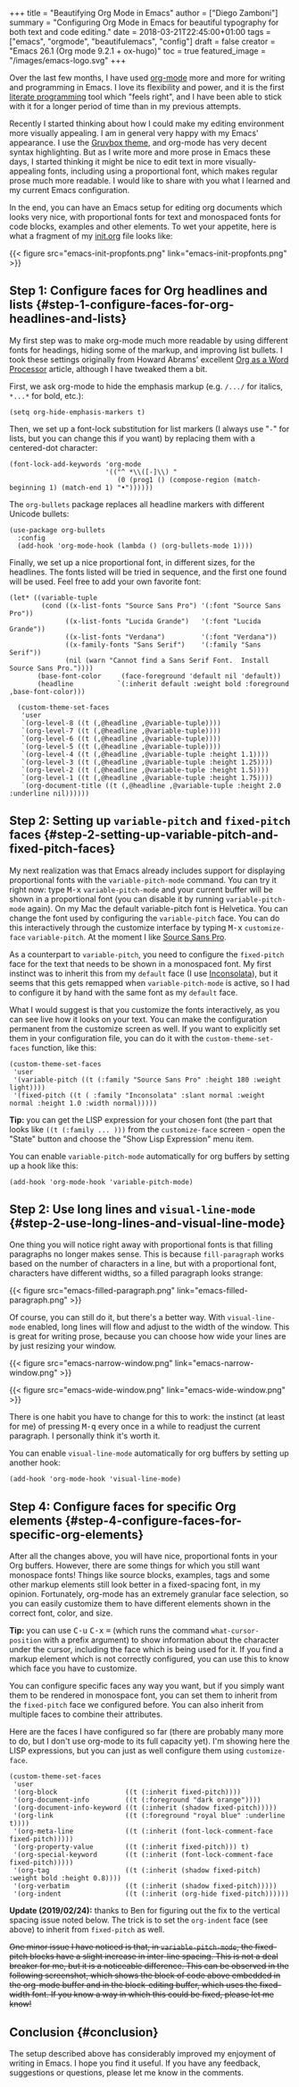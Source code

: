 +++
title = "Beautifying Org Mode in Emacs"
author = ["Diego Zamboni"]
summary = "Configuring Org Mode in Emacs for beautiful typography for both text and code editing."
date = 2018-03-21T22:45:00+01:00
tags = ["emacs", "orgmode", "beautifulemacs", "config"]
draft = false
creator = "Emacs 26.1 (Org mode 9.2.1 + ox-hugo)"
toc = true
featured_image = "/images/emacs-logo.svg"
+++

Over the last few months, I have used [org-mode](https://orgmode.org/) more and more for writing and programming in Emacs. I love its flexibility and power, and it is the first [literate programming](http://www.howardism.org/Technical/Emacs/literate-programming-tutorial.html) tool which "feels right", and I have been able to stick with it for a longer period of time than in my previous attempts.

Recently I started thinking about how I could make my editing environment more visually appealing. I am in general very happy with my Emacs' appearance. I use the [Gruvbox theme](https://github.com/Greduan/emacs-theme-gruvbox), and org-mode has very decent syntax highlighting. But as I write more and more prose in Emacs these days, I started thinking it might be nice to edit text in more visually-appealing fonts, including using a proportional font, which makes regular prose much more readable. I would like to share with you what I learned and my current Emacs configuration.

In the end, you can have an Emacs setup for editing org documents which looks very nice, with proportional fonts for text and monospaced fonts for code blocks, examples and other elements. To wet your appetite, here is what a fragment of my [init.org](https://github.com/zzamboni/dot-emacs/blob/master/init.org) file looks like:

{{< figure src="emacs-init-propfonts.png" link="emacs-init-propfonts.png" >}}


## Step 1: Configure faces for Org headlines and lists {#step-1-configure-faces-for-org-headlines-and-lists}

My first step was to make  org-mode much more readable by using different fonts for headings, hiding some of the markup, and improving list bullets. I took these settings originally from Howard Abrams' excellent [Org as a Word Processor](http://www.howardism.org/Technical/Emacs/orgmode-wordprocessor.html) article, although I have tweaked them a bit.

First, we ask org-mode to hide the emphasis markup (e.g. `/.../` for italics, `*...*` for bold, etc.):

```emacs-lisp
(setq org-hide-emphasis-markers t)
```

Then, we set up a font-lock substitution for list markers (I always use "`-`" for lists, but you can change this if you want) by replacing them with a centered-dot character:

```emacs-lisp
(font-lock-add-keywords 'org-mode
                        '(("^ *\\([-]\\) "
                           (0 (prog1 () (compose-region (match-beginning 1) (match-end 1) "•"))))))
```

The `org-bullets` package replaces all headline markers with different Unicode bullets:

```emacs-lisp
(use-package org-bullets
  :config
  (add-hook 'org-mode-hook (lambda () (org-bullets-mode 1))))
```

Finally, we set up a nice proportional font, in different sizes, for the headlines. The fonts listed will be tried in sequence, and the first one found will be used. Feel free to add your own favorite font:

```emacs-lisp
(let* ((variable-tuple
        (cond ((x-list-fonts "Source Sans Pro") '(:font "Source Sans Pro"))
              ((x-list-fonts "Lucida Grande")   '(:font "Lucida Grande"))
              ((x-list-fonts "Verdana")         '(:font "Verdana"))
              ((x-family-fonts "Sans Serif")    '(:family "Sans Serif"))
              (nil (warn "Cannot find a Sans Serif Font.  Install Source Sans Pro."))))
       (base-font-color     (face-foreground 'default nil 'default))
       (headline           `(:inherit default :weight bold :foreground ,base-font-color)))

  (custom-theme-set-faces
   'user
   `(org-level-8 ((t (,@headline ,@variable-tuple))))
   `(org-level-7 ((t (,@headline ,@variable-tuple))))
   `(org-level-6 ((t (,@headline ,@variable-tuple))))
   `(org-level-5 ((t (,@headline ,@variable-tuple))))
   `(org-level-4 ((t (,@headline ,@variable-tuple :height 1.1))))
   `(org-level-3 ((t (,@headline ,@variable-tuple :height 1.25))))
   `(org-level-2 ((t (,@headline ,@variable-tuple :height 1.5))))
   `(org-level-1 ((t (,@headline ,@variable-tuple :height 1.75))))
   `(org-document-title ((t (,@headline ,@variable-tuple :height 2.0 :underline nil))))))
```


## Step 2: Setting up `variable-pitch` and `fixed-pitch` faces {#step-2-setting-up-variable-pitch-and-fixed-pitch-faces}

My next realization was that Emacs already includes support for displaying proportional fonts with the `variable-pitch-mode` command. You can try it right now: type <kbd>M-x</kbd> `variable-pitch-mode` and your current buffer will be shown in a proportional font (you can disable it by running `variable-pitch-mode` again). On my Mac the default variable-pitch font is Helvetica. You can change the font used by configuring the `variable-pitch` face. You can do this interactively through the customize interface by typing <kbd>M-x</kbd> `customize-face` `variable-pitch`. At the moment I like [Source Sans Pro](https://en.wikipedia.org/wiki/Source%5FSans%5FPro).

As a counterpart to `variable-pitch`, you need to configure the `fixed-pitch` face for the text that needs to be shown in a monospaced font. My first instinct was to inherit this from my `default` face (I use [Inconsolata](https://en.wikipedia.org/wiki/Inconsolata)), but it seems that this gets remapped when `variable-pitch-mode` is active, so I had to configure it by hand with the same font as my `default` face.

What I would suggest is that you customize the fonts interactively, as you can see live how it looks on your text. You can make the configuration permanent from the customize screen as well. If you want to explicitly set them in your configuration file, you can do it with the `custom-theme-set-faces` function, like this:

```emacs-lisp
(custom-theme-set-faces
 'user
 '(variable-pitch ((t (:family "Source Sans Pro" :height 180 :weight light))))
 '(fixed-pitch ((t ( :family "Inconsolata" :slant normal :weight normal :height 1.0 :width normal)))))
```

**Tip:** you can get the LISP expression for your chosen font (the part that looks like `((t (:family ... )))` from the `customize-face` screen - open the "State" button and choose the "Show Lisp Expression" menu item.

You can enable `variable-pitch-mode` automatically for org buffers by setting up a hook like this:

```emacs-lisp
(add-hook 'org-mode-hook 'variable-pitch-mode)
```


## Step 2: Use long lines and `visual-line-mode` {#step-2-use-long-lines-and-visual-line-mode}

One thing you will notice right away with proportional fonts is that filling paragraphs no longer makes sense. This is because `fill-paragraph` works based on the number of characters in a line, but with a proportional font, characters have different widths, so a filled paragraph looks strange:

{{< figure src="emacs-filled-paragraph.png" link="emacs-filled-paragraph.png" >}}

Of course, you can still do it, but there's a better way. With `visual-line-mode` enabled, long lines will flow and adjust to the width of the window. This is great for writing prose, because you can choose how wide your lines are by just resizing your window.

{{< figure src="emacs-narrow-window.png" link="emacs-narrow-window.png" >}}

{{< figure src="emacs-wide-window.png" link="emacs-wide-window.png" >}}

There is one habit you have to change for this to work: the instinct (at least for me) of pressing <kbd>M-q</kbd> every once in a while to readjust the current paragraph. I personally think it's worth it.

You can enable `visual-line-mode` automatically for org buffers by setting up another hook:

```emacs-lisp
(add-hook 'org-mode-hook 'visual-line-mode)
```


## Step 4: Configure faces for specific Org elements {#step-4-configure-faces-for-specific-org-elements}

After all the changes above, you will have nice, proportional fonts in your Org buffers. However, there are some things for which you still want monospace fonts! Things like source blocks, examples, tags and some other markup elements still look better in a fixed-spacing font, in my opinion. Fortunately, org-mode has an extremely granular face selection, so you can easily customize them to have different elements shown in the correct font, color, and size.

**Tip:** you can use <kbd>C-u</kbd> <kbd>C-x</kbd> <kbd>=</kbd> (which runs the command `what-cursor-position` with a prefix argument) to show information about the character under the cursor, including the face which is being used for it. If you find a markup element which is not correctly configured, you can use this to know which face you have to customize.

You can configure specific faces any way you want, but if you simply want them to be rendered in monospace font, you can set them to inherit from the `fixed-pitch` face we configured before. You can also inherit from multiple faces to combine their attributes.

Here are the faces I have configured so far (there are probably many more to do, but I don't use org-mode to its full capacity yet). I'm showing here the LISP expressions, but you can just as well configure them using `customize-face`.

```emacs-lisp
(custom-theme-set-faces
 'user
 '(org-block                 ((t (:inherit fixed-pitch))))
 '(org-document-info         ((t (:foreground "dark orange"))))
 '(org-document-info-keyword ((t (:inherit (shadow fixed-pitch)))))
 '(org-link                  ((t (:foreground "royal blue" :underline t))))
 '(org-meta-line             ((t (:inherit (font-lock-comment-face fixed-pitch)))))
 '(org-property-value        ((t (:inherit fixed-pitch))) t)
 '(org-special-keyword       ((t (:inherit (font-lock-comment-face fixed-pitch)))))
 '(org-tag                   ((t (:inherit (shadow fixed-pitch) :weight bold :height 0.8))))
 '(org-verbatim              ((t (:inherit (shadow fixed-pitch)))))
 '(org-indent                ((t (:inherit (org-hide fixed-pitch))))))
```

**Update (2019/02/24):** thanks to Ben for figuring out the fix to the vertical spacing issue noted below. The trick is to set the `org-indent` face (see above) to inherit from `fixed-pitch` as well.

~~One minor issue I have noticed is that, in `variable-pitch-mode`, the fixed-pitch blocks have a slight increase in inter-line spacing. This is not a deal breaker for me, but it is a noticeable difference. This can be observed in the following screenshot, which shows the block of code above embedded in the org-mode buffer and in the block-editing buffer, which uses the fixed-width font. If you know a way in which this could be fixed, please let me know!~~


## Conclusion {#conclusion}

The setup described above has considerably improved my enjoyment of writing in Emacs. I hope you find it useful. If you have any feedback, suggestions or questions, please let me know in the comments.
